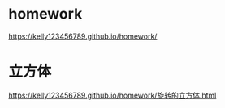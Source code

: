 # homework
 https://kelly123456789.github.io/homework/

# 立方体
 https://kelly123456789.github.io/homework/旋转的立方体.html
